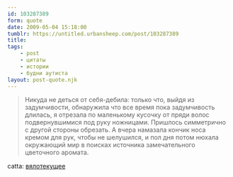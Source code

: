 ```yaml
---
id: 103287389
form: quote
date: 2009-05-04 15:18:00
tumblr: https://untitled.urbansheep.com/post/103287389
title: 
tags:
    - post
    - цитаты
    - истории
    - будни аутиста
layout: post-quote.njk
---
```


<blockquote>
Никуда не деться от себя-дебила: только что, выйдя из задумчивости, обнаружила что все время пока задумчивость длилась, я отрезала по маленькому кусочку от пряди волос подвернувшимися под руку ножницами. Пришлось симметрично с другой стороны обрезать. А вчера намазала кончик носа кремом для рук, чтобы не шелушился, и пол дня потом нюхала окружающий мир в поисках источника замечательного цветочного аромата.
</blockquote>

catta: <a href="http://catta.livejournal.com/85058.html">вялотекущее</a>
